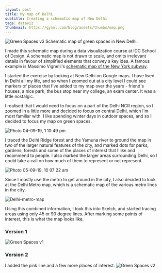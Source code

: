 ```yaml
---
layout: post
title: My map of Delhi
subtitle: Creating a schematic map of New Delhi
tags: dataviz
thumbnail: https://gyanl.com/blog/assets/thumbs/map.png
---
```


![Green Spaces v3](https://user-images.githubusercontent.com/9626697/64423681-b9bf4c00-d0c4-11e9-9cab-42519b5abdaf.png)
Schematic map of green spaces in New Delhi.

I made this schematic map during a data visualization course at IDC School of Design. A schematic map is not drawn to scale, and omits irrelevant details in favour of simplified elements that convey a key idea. A famous example is Massimo Vignelli's [schematic map of the New York subway](https://www.ceros.com/originals/massimo-vignelli-nyc-subway/).

I started the exercise by looking at New Delhi on Google maps. I have lived in Delhi all my life, and so when I zoomed out at a city level I could see markers of places that I've added to my map over the years - friend's houses, a nice park, the bus stop near my college, an exam center. It was a little nostalgic.

I realised that I would need to focus on a part of the Delhi NCR region, so I zoomed in a little more and decided to focus on central Delhi, which I'm most familiar with. I like spending winter days in outdoor spaces, and so I decided to focus my map on green spaces.

![Photo 04-09-19, 1 10 49 pm](https://user-images.githubusercontent.com/9626697/64312222-c0ff3080-cfc4-11e9-922b-1940ee767a81.png)

I traced the Delhi Ridge forest and the Yamuna river to ground the map in two of the larger natural features of the city, and marked dots for parks, gardens, forests and some of the places of interest that I like and recommend to people. I also marked the larger areas surrounding Delhi, so I could take a call on how much of them to represent or not represent.

![Photo 05-09-19, 10 07 22 am](https://user-images.githubusercontent.com/9626697/64312332-28b57b80-cfc5-11e9-8295-ff9de6214faa.jpg)

Since I mostly use the metro to get around in the city, I also decided to look at the Delhi Metro map, which is a schematic map of the various metro lines in the city.

![Delhi-metro-map](https://user-images.githubusercontent.com/9626697/64312837-44ba1c80-cfc7-11e9-83ab-57d88ef4b662.jpg)

Using this combined information, I took this into Sketch, and started tracing areas using only 45 or 90 degree lines. After marking some points of interest, this is what the map looks like.

### Version 1
![Green Spaces v1](https://user-images.githubusercontent.com/9626697/64378158-b20e9180-d049-11e9-89d3-609b9bfa25f1.png)

### Version 2
I added the pink line and a few more places of interest.
![Green Spaces v2](https://user-images.githubusercontent.com/9626697/64413796-cdac8300-d0af-11e9-89e4-8d630e2137db.png)
